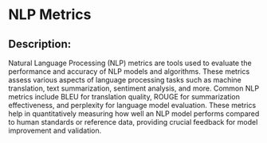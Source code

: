 # NLP Metrics

## Description:

Natural Language Processing (NLP) metrics are tools used to evaluate the performance and accuracy of NLP models and algorithms. These metrics assess various aspects of language processing tasks such as machine translation, text summarization, sentiment analysis, and more. Common NLP metrics include BLEU for translation quality, ROUGE for summarization effectiveness, and perplexity for language model evaluation. These metrics help in quantitatively measuring how well an NLP model performs compared to human standards or reference data, providing crucial feedback for model improvement and validation.